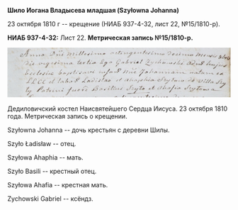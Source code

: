**Шило Иогана Владысева младшая (Szyłowna Johanna)**

23 октября 1810 г -- крещение (НИАБ 937-4-32, лист 22, №15/1810-р).

**НИАБ 937-4-32:** Лист 22. **Метрическая запись №15/1810-р.**

![](./media/e6b3f0b1a31d6db9e5fbf15a968d69d49feb54d1.png)

Дедиловичский костел Наисвятейшего Сердца Иисуса. 23 октября 1810 года.
Метрическая запись о крещении.

Szyłowna Johanna -- дочь крестьян с деревни Шилы.

Szyło Ładisław -- отец.

Szyłowa Ahaphia -- мать.

Szyło Basili -- крестный отец.

Szyłowa Ahafia -- крестная мать.

Zychowski Gabriel -- ксёндз.
